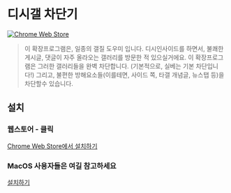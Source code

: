 # 디시갤 차단기

[![Chrome Web Store](https://img.shields.io/chrome-web-store/v/gfibaeldbchmlopmcpdeklbfplcdgapf?label=Chrome%20Web%20Store)](https://chromewebstore.google.com/detail/%EB%94%94%EC%8B%9C%EA%B0%A4-%EC%B0%A8%EB%8B%A8%EA%B8%B0/gfibaeldbchmlopmcpdeklbfplcdgapf)

> 이 확장프로그램은, 일종의 갤질 도우미 입니다.
디시인사이드를 하면서, 불쾌한 게시글, 댓글이 자주 올라오는 갤러리를 방문한 적 있으실거에요.
이 확장프로그램은 그러한 갤러리들을 완벽 차단합니다. (기본적으로, 실베는 기본 차단입니다!)
그리고, 불편한 방해요소들(이를테면, 사이드 쪽, 타갤 개념글, 뉴스탭 등)을 차단할수 있습니다. 

## 설치
### 웹스토어 - 클릭
[Chrome Web Store에서 설치하기](https://chromewebstore.google.com/detail/%EB%94%94%EC%8B%9C%EA%B0%A4-%EC%B0%A8%EB%8B%A8%EA%B8%B0/gfibaeldbchmlopmcpdeklbfplcdgapf)
   
### MacOS 사용자들은 여길 참고하세요
[설치하기](https://github.com/diligencefrozen/DCinside-Gallery-Blocker-Mac)



